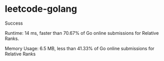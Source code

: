 # leetcode-golang

Success

Runtime: 14 ms, faster than 70.67% of Go online submissions for Relative Ranks.

Memory Usage: 6.5 MB, less than 41.33% of Go online submissions for Relative Ranks
